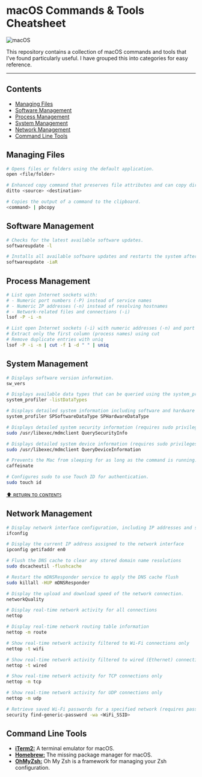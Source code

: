 # macOS Commands & Tools Cheatsheet

![macOS](https://img.shields.io/badge/mac%20os-000000?style=for-the-badge&logo=macos&logoColor=F0F0F0)

This repository contains a collection of macOS commands and tools that I’ve found particularly useful. I have grouped this into categories for easy reference.

---

## Contents

- [Managing Files](#managing-files)
- [Software Management](#software-management)
- [Process Management](#process-management)
- [System Management](#system-management)
- [Network Management](#network-management)
- [Command Line Tools](#command-line-tools)

## Managing Files

```bash
# Opens files or folders using the default application.
open <file/folder>

# Enhanced copy command that preserves file attributes and can copy directories recursively.
ditto <source> <destination>

# Copies the output of a command to the clipboard.
<command> | pbcopy
```

## Software Management

```bash
# Checks for the latest available software updates.
softwareupdate -l

# Installs all available software updates and restarts the system after installation.
softwareupdate -iaR
```

## Process Management

```bash
# List open Internet sockets with:
# - Numeric port numbers (-P) instead of service names
# - Numeric IP addresses (-n) instead of resolving hostnames
# - Network-related files and connections (-i)
lsof -P -i -n

# List open Internet sockets (-i) with numeric addresses (-n) and port numbers (-P)
# Extract only the first column (process names) using cut
# Remove duplicate entries with uniq
lsof -P -i -n | cut -f 1 -d " " | uniq
```

## System Management

```bash
# Displays software version information.
sw_vers

# Displays available data types that can be queried using the system_profiler command.
system_profiler -listDataTypes

# Displays detailed system information including software and hardware details.
system_profiler SPSoftwareDataType SPHardwareDataType

# Displays detailed system security information (requires sudo privileges).
sudo /usr/libexec/mdmclient QuerySecurityInfo

# Displays detailed system device information (requires sudo privileges).
sudo /usr/libexec/mdmclient QueryDeviceInformation

# Prevents the Mac from sleeping for as long as the command is running.
caffeinate

# Configures sudo to use Touch ID for authentication.
sudo touch id
```

[⬆ ʀᴇᴛᴜʀɴ ᴛᴏ ᴄᴏɴᴛᴇɴᴛꜱ](#contents)

## Network Management

```bash
# Display network interface configuration, including IP addresses and status.
ifconfig

# Display the current IP address assigned to the network interface
ipconfig getifaddr en0

# Flush the DNS cache to clear any stored domain name resolutions
sudo dscacheutil -flushcache

# Restart the mDNSResponder service to apply the DNS cache flush
sudo killall -HUP mDNSResponder

# Display the upload and download speed of the network connection.
networkQuality

# Display real-time network activity for all connections
nettop

# Display real-time network routing table information
nettop -m route

# Show real-time network activity filtered to Wi-Fi connections only
nettop -t wifi

# Show real-time network activity filtered to wired (Ethernet) connections only
nettop -t wired

# Show real-time network activity for TCP connections only
nettop -m tcp

# Show real-time network activity for UDP connections only
nettop -m udp

# Retrieve saved Wi-Fi passwords for a specified network (requires password entry).
security find-generic-password -wa <WiFi_SSID>
```

## Command Line Tools

- **[iTerm2:](https://iterm2.com/)** A terminal emulator for macOS.
- **[Homebrew:](https://brew.sh/)** The missing package manager for macOS.
- **[OhMyZsh:](https://ohmyz.sh/)** Oh My Zsh is a framework for managing your Zsh configuration.
